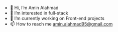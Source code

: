 - 👋 Hi, I’m Amin Alahmad
- 👀 I’m interested in full-stack 
- 🌱 I’m currently working on Front-end projects
- 📫 How to reach me amin.alahmad95@gmail.com


